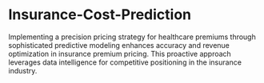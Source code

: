 # Insurance-Cost-Prediction
Implementing a precision pricing strategy for healthcare premiums through sophisticated predictive modeling enhances accuracy and revenue optimization in insurance premium pricing. This proactive approach leverages data intelligence for competitive positioning in the insurance industry.

